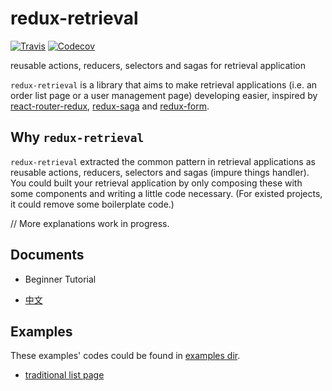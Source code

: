 # redux-retrieval

[![Travis](https://img.shields.io/travis/zincli/redux-retrieval.svg?style=flat-square)](https://travis-ci.org/zincli/redux-retrieval)
[![Codecov](https://img.shields.io/codecov/c/github/zincli/redux-retrieval.svg?style=flat-square)](https://codecov.io/gh/zincli/redux-retrieval)


reusable actions, reducers, selectors and sagas for retrieval application

`redux-retrieval` is a library that aims to make retrieval applications
(i.e. an order list page or a user management page)
developing easier,
inspired by
[react-router-redux](https://github.com/reactjs/react-router-redux),
[redux-saga](https://github.com/redux-saga/redux-saga)
and [redux-form](https://github.com/erikras/redux-form).


## Why `redux-retrieval`

`redux-retrieval` extracted the common pattern in retrieval applications as
reusable actions, reducers, selectors and sagas (impure things handler).
You could built your retrieval application by only composing these with some components and
writing a little code necessary. (For existed projects, it could remove some boilerplate code.)

// More explanations work in progress.

## Documents

* Beginner Tutorial
 - [中文](https://zincli.github.io/redux-retrieval/docs/zh/book/tutorial.html)


## Examples

These examples' codes could be found in [examples dir](./examples).

* [traditional list page](https://zincli.github.io/redux-retrieval/examples/traditional/)
